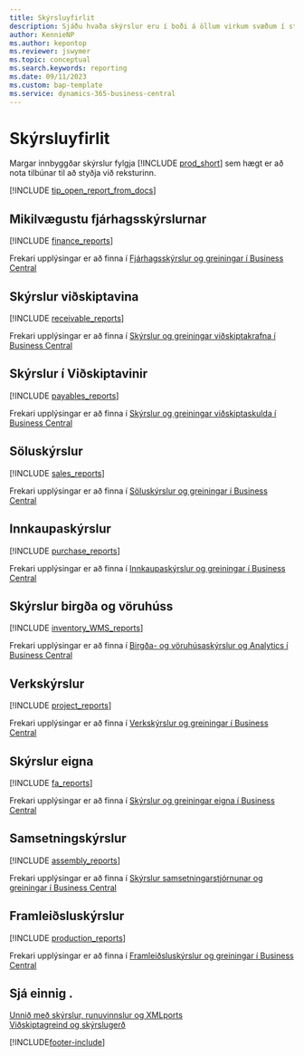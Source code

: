 ```yaml
---
title: Skýrsluyfirlit
description: Sjáðu hvaða skýrslur eru í boði á öllum virkum svæðum í staðlaðri útgáfu Business Central til að halda utan um reksturinn.
author: KennieNP
ms.author: kepontop
ms.reviewer: jswymer
ms.topic: conceptual
ms.search.keywords: reporting
ms.date: 09/11/2023
ms.custom: bap-template
ms.service: dynamics-365-business-central
---
```

# <a name="report-overview"></a>Skýrsluyfirlit

Margar innbyggðar skýrslur fylgja [!INCLUDE [prod_short](includes/prod_short.md)] sem hægt er að nota tilbúnar til að styðja við reksturinn.  

[!INCLUDE [tip_open_report_from_docs](includes/tip-open-report-from-docs.md)]

## <a name="key-financial-reports"></a>Mikilvægustu fjárhagsskýrslurnar

[!INCLUDE [finance_reports](includes/finance-reports-include.md)]

Frekari upplýsingar er að finna í [Fjárhagsskýrslur og greiningar í Business Central](finance-reports.md)

## <a name="accounts-receivable-reports"></a>Skýrslur viðskiptavina

[!INCLUDE [receivable_reports](includes/receivable-reports-include.md)]

Frekari upplýsingar er að finna í [Skýrslur og greiningar viðskiptakrafna í Business Central](receivables-reports.md)

## <a name="accounts-payable-reports"></a>Skýrslur í Viðskiptavinir

[!INCLUDE [payables_reports](includes/payables-reports-include.md)]

Frekari upplýsingar er að finna í [Skýrslur og greiningar viðskiptaskulda í Business Central](payables-reports.md)

## <a name="sales-reports"></a>Söluskýrslur

[!INCLUDE [sales_reports](includes/sales-reports-include.md)]

Frekari upplýsingar er að finna í [Söluskýrslur og greiningar í Business Central](sales-reports.md)

## <a name="purchase-reports"></a>Innkaupaskýrslur

[!INCLUDE [purchase_reports](includes/purchase-reports-include.md)]

Frekari upplýsingar er að finna í [Innkaupaskýrslur og greiningar í Business Central](purchase-reports.md)

## <a name="inventory-and-warehouse-reports"></a>Skýrslur birgða og vöruhúss

[!INCLUDE [inventory_WMS_reports](includes/inventory-WMS-reports-include.md)]

Frekari upplýsingar er að finna í [Birgða- og vöruhúsaskýrslur og Analytics í Business Central](inventory-wms-reports.md)

## <a name="project-reports"></a>Verkskýrslur

[!INCLUDE [project_reports](includes/project-reports-include.md)]

Frekari upplýsingar er að finna í [Verkskýrslur og greiningar í Business Central](project-reports.md)

## <a name="fixed-assets-reports"></a>Skýrslur eigna

[!INCLUDE [fa_reports](includes/fa-reports-include.md)]

Frekari upplýsingar er að finna í [Skýrslur og greiningar eigna í Business Central](fa-reports.md)

## <a name="assembly-reports"></a>Samsetningskýrslur

[!INCLUDE [assembly_reports](includes/assembly-reports-include.md)]

Frekari upplýsingar er að finna í [Skýrslur samsetningarstjórnunar og greiningar í Business Central](assembly-reports.md)

## <a name="production-reports"></a>Framleiðsluskýrslur

[!INCLUDE [production_reports](includes/production-reports-include.md)]

Frekari upplýsingar er að finna í [Framleiðsluskýrslur og greiningar í Business Central](production-reports.md)

## <a name="see-also"></a>Sjá einnig .

[Unnið með skýrslur, runuvinnslur og XMLports](ui-work-report.md)  
[Viðskiptagreind og skýrslugerð](reports-bi-reporting.md)  

[!INCLUDE[footer-include](includes/footer-banner.md)]
